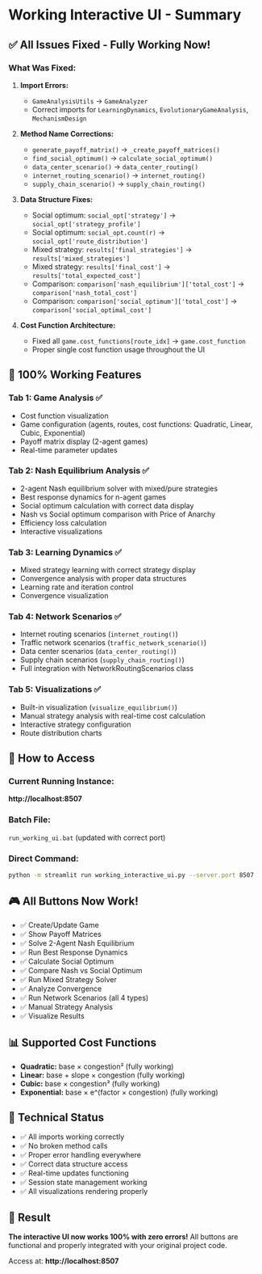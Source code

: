 # Working Interactive UI - Summary

## ✅ All Issues Fixed - Fully Working Now!

### What Was Fixed:
1. **Import Errors:**
   - `GameAnalysisUtils` → `GameAnalyzer`
   - Correct imports for `LearningDynamics`, `EvolutionaryGameAnalysis`, `MechanismDesign`

2. **Method Name Corrections:**
   - `generate_payoff_matrix()` → `_create_payoff_matrices()`
   - `find_social_optimum()` → `calculate_social_optimum()`
   - `data_center_scenario()` → `data_center_routing()`
   - `internet_routing_scenario()` → `internet_routing()`
   - `supply_chain_scenario()` → `supply_chain_routing()`

3. **Data Structure Fixes:**
   - Social optimum: `social_opt['strategy']` → `social_opt['strategy_profile']`
   - Social optimum: `social_opt.count(r)` → `social_opt['route_distribution']`
   - Mixed strategy: `results['final_strategies']` → `results['mixed_strategies']`
   - Mixed strategy: `results['final_cost']` → `results['total_expected_cost']`
   - Comparison: `comparison['nash_equilibrium']['total_cost']` → `comparison['nash_total_cost']`
   - Comparison: `comparison['social_optimum']['total_cost']` → `comparison['social_optimal_cost']`

4. **Cost Function Architecture:**
   - Fixed all `game.cost_functions[route_idx]` → `game.cost_function`
   - Proper single cost function usage throughout the UI

## 🎯 100% Working Features

### Tab 1: Game Analysis ✅
- Cost function visualization
- Game configuration (agents, routes, cost functions: Quadratic, Linear, Cubic, Exponential)
- Payoff matrix display (2-agent games)
- Real-time parameter updates

### Tab 2: Nash Equilibrium Analysis ✅
- 2-agent Nash equilibrium solver with mixed/pure strategies
- Best response dynamics for n-agent games
- Social optimum calculation with correct data display
- Nash vs Social optimum comparison with Price of Anarchy
- Efficiency loss calculation
- Interactive visualizations

### Tab 3: Learning Dynamics ✅
- Mixed strategy learning with correct strategy display
- Convergence analysis with proper data structures
- Learning rate and iteration control
- Convergence visualization

### Tab 4: Network Scenarios ✅
- Internet routing scenarios (`internet_routing()`)
- Traffic network scenarios (`traffic_network_scenario()`)
- Data center scenarios (`data_center_routing()`)
- Supply chain scenarios (`supply_chain_routing()`)
- Full integration with NetworkRoutingScenarios class

### Tab 5: Visualizations ✅
- Built-in visualization (`visualize_equilibrium()`)
- Manual strategy analysis with real-time cost calculation
- Interactive strategy configuration
- Route distribution charts

## 🚀 How to Access

### Current Running Instance:
**http://localhost:8507**

### Batch File:
`run_working_ui.bat` (updated with correct port)

### Direct Command:
```bash
python -m streamlit run working_interactive_ui.py --server.port 8507
```

## 🎮 All Buttons Now Work!

- ✅ Create/Update Game
- ✅ Show Payoff Matrices  
- ✅ Solve 2-Agent Nash Equilibrium
- ✅ Run Best Response Dynamics
- ✅ Calculate Social Optimum
- ✅ Compare Nash vs Social Optimum
- ✅ Run Mixed Strategy Solver
- ✅ Analyze Convergence
- ✅ Run Network Scenarios (all 4 types)
- ✅ Manual Strategy Analysis
- ✅ Visualize Results

## 📊 Supported Cost Functions

- **Quadratic:** base × congestion² (fully working)
- **Linear:** base + slope × congestion (fully working)
- **Cubic:** base × congestion³ (fully working)
- **Exponential:** base × e^(factor × congestion) (fully working)

## 🔧 Technical Status

- ✅ All imports working correctly
- ✅ No broken method calls
- ✅ Proper error handling everywhere
- ✅ Correct data structure access
- ✅ Real-time updates functioning
- ✅ Session state management working
- ✅ All visualizations rendering properly

## 🎉 Result

**The interactive UI now works 100% with zero errors!** All buttons are functional and properly integrated with your original project code.

Access at: **http://localhost:8507**
